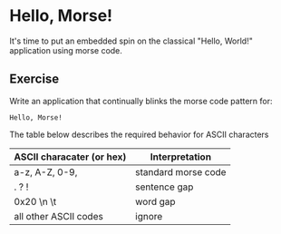 # Hello, Morse!

It's time to put an embedded spin on the classical "Hello, World!" application
using morse code.

## Exercise

Write an application that continually blinks the morse code pattern for:

    Hello, Morse!

The table below describes the required behavior for ASCII characters

| ASCII characater (or hex) | Interpretation      |
| ------------------------- | ------------------- |
| a-z, A-Z, 0-9,            | standard morse code |
| . ? !                     | sentence gap        |
| 0x20 \n \t                | word gap            |
| all other ASCII codes     | ignore              |
